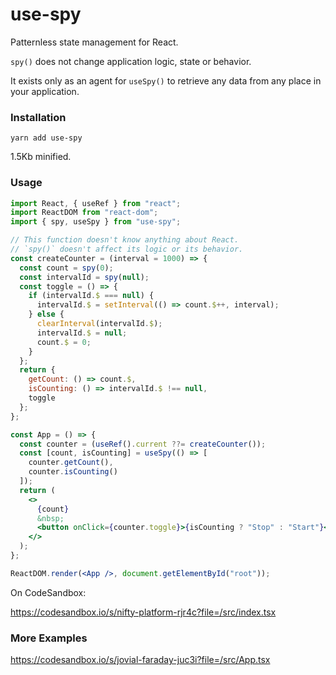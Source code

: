 # use-spy

Patternless state management for React.

`spy()` does not change application logic, state or behavior.

It exists only as an agent for `useSpy()` to retrieve any data from any place in your application.

### Installation

```
yarn add use-spy
```

1.5Kb minified.

### Usage

```jsx
import React, { useRef } from "react";
import ReactDOM from "react-dom";
import { spy, useSpy } from "use-spy";

// This function doesn't know anything about React.
// `spy()` doesn't affect its logic or its behavior.
const createCounter = (interval = 1000) => {
  const count = spy(0);
  const intervalId = spy(null);
  const toggle = () => {
    if (intervalId.$ === null) {
      intervalId.$ = setInterval(() => count.$++, interval);
    } else {
      clearInterval(intervalId.$);
      intervalId.$ = null;
      count.$ = 0;
    }
  };
  return {
    getCount: () => count.$,
    isCounting: () => intervalId.$ !== null,
    toggle
  };
};

const App = () => {
  const counter = (useRef().current ??= createCounter());
  const [count, isCounting] = useSpy(() => [
    counter.getCount(),
    counter.isCounting()
  ]);
  return (
    <>
      {count}
      &nbsp;
      <button onClick={counter.toggle}>{isCounting ? "Stop" : "Start"}</button>
    </>
  );
};

ReactDOM.render(<App />, document.getElementById("root"));
```

On CodeSandbox:

https://codesandbox.io/s/nifty-platform-rjr4c?file=/src/index.tsx

### More Examples

https://codesandbox.io/s/jovial-faraday-juc3i?file=/src/App.tsx
